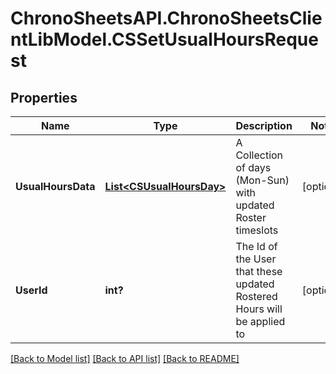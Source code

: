 # ChronoSheetsAPI.ChronoSheetsClientLibModel.CSSetUsualHoursRequest
## Properties

Name | Type | Description | Notes
------------ | ------------- | ------------- | -------------
**UsualHoursData** | [**List&lt;CSUsualHoursDay&gt;**](CSUsualHoursDay.md) | A Collection of days (Mon-Sun) with updated Roster timeslots | [optional] 
**UserId** | **int?** | The Id of the User that these updated Rostered Hours will be applied to | [optional] 

[[Back to Model list]](../README.md#documentation-for-models) [[Back to API list]](../README.md#documentation-for-api-endpoints) [[Back to README]](../README.md)

